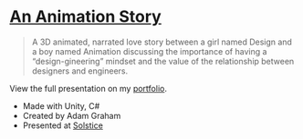 # [An Animation Story](https://adamgraham.io/presentations/an-animation-story)

> A 3D animated, narrated love story between a girl named Design and a boy named Animation discussing the importance of having a “design-gineering” mindset and the value of the relationship between designers and engineers.

View the full presentation on my [portfolio](https://adamgraham.io/presentations/an-animation-story).

- Made with Unity, C#
- Created by Adam Graham
- Presented at [Solstice](https://www.solstice.com/)
